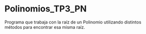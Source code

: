 # Polinomios_TP3_PN
Programa que trabaja con la raíz de un Polinomio utilizando distintos métodos para encontrar esa misma raíz.
